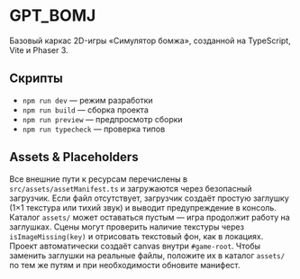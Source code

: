 # GPT_BOMJ

Базовый каркас 2D-игры «Симулятор бомжа», созданной на TypeScript, Vite и Phaser 3.

## Скрипты

- `npm run dev` — режим разработки
- `npm run build` — сборка проекта
- `npm run preview` — предпросмотр сборки
- `npm run typecheck` — проверка типов

## Assets & Placeholders


Все внешние пути к ресурсам перечислены в `src/assets/assetManifest.ts` и загружаются через безопасный загрузчик.
Если файл отсутствует, загрузчик создаёт простую заглушку (1×1 текстура или тихий звук) и выводит предупреждение в консоль.
Каталог `assets/` может оставаться пустым — игра продолжит работу на заглушках.
Сцены могут проверить наличие текстуры через `isImageMissing(key)` и отрисовать текстовый фон, как в локациях.
Проект автоматически создаёт canvas внутри `#game-root`.
Чтобы заменить заглушки на реальные файлы, положите их в каталог `assets/` по тем же путям и при необходимости обновите манифест.

